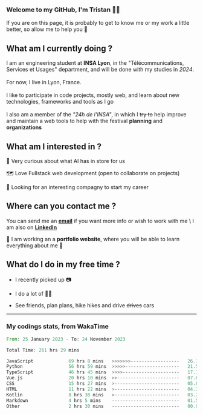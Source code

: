 ### Welcome to my GitHub, I'm Tristan 👨‍💻

If you are on this page, it is probably to get to know me or my work a little better, so allow me to help you 💁

## What am I currently doing ?

I am an engineering student at **INSA Lyon**, in the "Télécommunications, Services et Usages" department, and will be done with my studies in *2024*. \
\
For now, I live in Lyon, France. \
\
I like to participate in code projects, mostly web, and learn about new technologies, frameworks and tools as I go
\
\
I also am a member of the *"24h de l'INSA"*, in which I ~~try to~~  help improve and maintain a web tools to help with the festival **planning** and **organizations**

## What am I interested in ?
   
   🤖 Very curious about what AI has in store for us
   
   🗺️ Love Fullstack web development (open to collaborate on projects)

   🤔 Looking for an interesting compagny to start my career

## Where can you contact me ?

You can send me an **[email](mailto:tristan.dve@gmail.com)** if you want more info or wish to work with me \\
I am also on **[LinkedIn](https://www.linkedin.com/in/tristan-devin/)**

🚧 I am working an a **portfolio website**, where you will be able to learn everything about me 🚧

## What do I do in my free time ?

 - I recently picked up 📷
   
 - I do a lot of 🧗‍♂️
   
 - See friends, plan plans, hike hikes and drive ~~drives~~ cars

---
### My codings stats, from WakaTime

<!--START_SECTION:waka-->

```rust
From: 25 January 2023 - To: 24 November 2023

Total Time: 261 hrs 29 mins

JavaScript             69 hrs 8 mins   >>>>>>>------------------   26.19 %
Python                 56 hrs 59 mins  >>>>>--------------------   21.59 %
TypeScript             46 hrs 45 mins  >>>>---------------------   17.71 %
Vue.js                 20 hrs 10 mins  >>-----------------------   07.64 %
CSS                    15 hrs 27 mins  >------------------------   05.86 %
HTML                   11 hrs 22 mins  >------------------------   04.31 %
Kotlin                 8 hrs 38 mins   >------------------------   03.28 %
Markdown               4 hrs 5 mins    -------------------------   01.55 %
Other                  2 hrs 30 mins   -------------------------   00.95 %
```

<!--END_SECTION:waka-->
